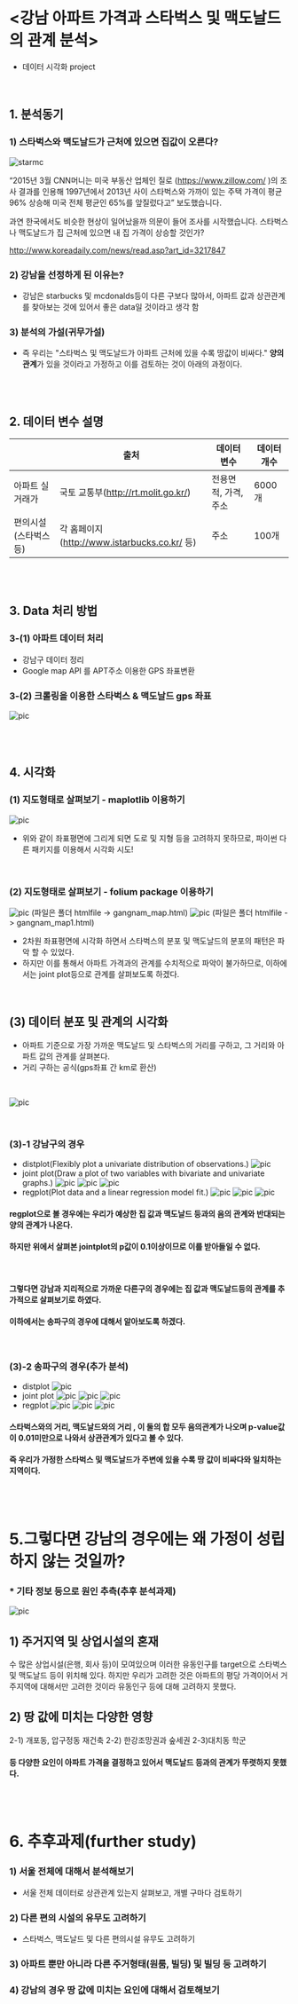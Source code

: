 
# <강남 아파트 가격과 스타벅스 및 맥도날드의 관계 분석> 
- 데이터 시각화 project
<br />

## 1. 분석동기 
### 1) 스타벅스와 맥도날드가 근처에 있으면 집값이 오른다? 
![starmc](https://github.com/gogoj5896/1_teamproject/blob/master/image%20file/starmc.jpg?raw=true)

“2015년 3월 CNN머니는  미국 부동산 업체인 질로 (https://www.zillow.com/ )의 조사 결과를 인용해 1997년에서 2013년 사이 스타벅스와 가까이 있는 주택 가격이 평균 96% 상승해 미국 전체 평균인 65%를 앞질렀다고” 보도했습니다. 

 과연 한국에서도 비슷한 현상이 일어났을까 의문이 들어 조사를 시작했습니다.  스타벅스나 맥도날드가 집 근처에 있으면 내 집 가격이 상승할 것인가? 
 
http://www.koreadaily.com/news/read.asp?art_id=3217847

### 2) 강남을 선정하게 된 이유는?
- 강남은 starbucks 및 mcdonalds등이 다른 구보다 많아서,  아파트 값과 상관관계를 찾아보는 것에 있어서 좋은 data일 것이라고 생각 함 

### 3) 분석의 가설(귀무가설)
 -  즉 우리는 "스타벅스 및 맥도날드가 아파트 근처에 있을 수록 땅값이 비싸다."   **양의 관계**가 있을 것이라고 가정하고 이를 검토하는 것이 아래의 과정이다.
<br />
<br />

##  2. 데이터 변수 설명 

|  | 출처 |  데이터 변수  | 데이터 개수 |
|-----------------------|----------------------------------------------|----------------------|-------------|
| 아파트 실거래가 | 국토 교통부(http://rt.molit.go.kr/) | 전용면적, 가격, 주소 | 6000개 |
| 편의시설(스타벅스 등) | 각 홈페이지(http://www.istarbucks.co.kr/ 등) | 주소 | 100개 |

<br />
<br />


## 3. Data 처리 방법 

### 3-(1) 아파트 데이터 처리 
* 강남구 데이터 정리
* Google map API 를 APT주소 이용한 GPS 좌표변환

### 3-(2) 크롤링을 이용한 스타벅스 & 맥도날드 gps 좌표
![pic](https://github.com/gogoj5896/1_teamproject/blob/master/image%20file/crawl.png?raw=true)

<br />
<br />



## 4. 시각화 

### (1) 지도형태로 살펴보기 - maplotlib 이용하기
![pic](https://github.com/gogoj5896/1_teamproject/blob/master/image%20file/fish.png?raw=true)
- 위와 같이 좌표평면에 그리게 되면 도로 및 지형 등을 고려하지 못하므로, 파이썬 다른 패키지를 이용해서 시각화 시도!
<br />

### (2) 지도형태로 살펴보기 - folium package 이용하기
![pic](https://github.com/gogoj5896/1_teamproject/blob/master/image%20file/gangnam_2.png?raw=true)
(파일은 폴더 htmlfile -> gangnam_map.html)
![pic](https://github.com/gogoj5896/1_teamproject/blob/master/image%20file/gangnam_3.png?raw=true)
(파일은 폴더 htmlfile -> gangnam_map1.html)

- 2차원 좌표평면에 시각화 하면서 스타벅스의 분포 및 맥도날드의 분포의 패턴은 파악 할 수 있었다.
- 하지만 이를 통해서 아파트 가격과의 관계를 수치적으로 파악이 불가하므로, 이하에서는 joint plot등으로 관계를 살펴보도록 하겠다.
<br />

## (3) 데이터 분포 및 관계의 시각화
- 아파트 기준으로 가장 가까운 맥도날드 및 스타벅스의 거리를 구하고, 그 거리와 아파트 값의 관계를 살펴본다.
- 거리 구하는 공식(gps좌표 간 km로 환산)
<br />

![pic](https://github.com/gogoj5896/1_teamproject/blob/master/image%20file/gps_form.png?raw=true)

<br />

### (3)-1 강남구의 경우
- distplot(Flexibly plot a univariate distribution of observations.)
![pic](https://github.com/gogoj5896/1_teamproject/blob/master/image%20file/distplot.png?raw=true)
- joint plot(Draw a plot of two variables with bivariate and univariate graphs.)
![pic](https://github.com/gogoj5896/1_teamproject/blob/master/image%20file/7.png?raw=true)
![pic](https://github.com/gogoj5896/1_teamproject/blob/master/image%20file/8.png?raw=true)
![pic](https://github.com/gogoj5896/1_teamproject/blob/master/image%20file/9.png?raw=true)
- regplot(Plot data and a linear regression model fit.)
![pic](https://github.com/gogoj5896/1_teamproject/blob/master/image%20file/10.png?raw=true)
![pic](https://github.com/gogoj5896/1_teamproject/blob/master/image%20file/11.png?raw=true)
![pic](https://github.com/gogoj5896/1_teamproject/blob/master/image%20file/12.png?raw=true)
#### regplot으로 볼 경우에는 우리가 예상한 집 값과 맥도날드 등과의 음의 관계와 반대되는 양의 관계가 나온다. 
#### 하지만 위에서 살펴본 jointplot의 p값이 0.1이상이므로 이를 받아들일 수 없다.

<br />

#### 그렇다면 강남과 지리적으로 가까운 다른구의 경우에는 집 값과 맥도날드등의 관계를 추가적으로 살펴보기로 하였다.
#### 이하에서는 송파구의 경우에 대해서 알아보도록 하겠다.

<br />

### (3)-2 송파구의 경우(추가 분석)
- distplot
![pic](https://github.com/gogoj5896/1_teamproject/blob/master/image%20file/distplot_2.png?raw=true)
- joint plot
![pic](https://github.com/gogoj5896/1_teamproject/blob/master/image%20file/1.png?raw=true)
![pic](https://github.com/gogoj5896/1_teamproject/blob/master/image%20file/2.png?raw=true)
![pic](https://github.com/gogoj5896/1_teamproject/blob/master/image%20file/3.png?raw=true)
- regplot
![pic](https://github.com/gogoj5896/1_teamproject/blob/master/image%20file/4.png?raw=true)
![pic](https://github.com/gogoj5896/1_teamproject/blob/master/image%20file/5.png?raw=true)
![pic](https://github.com/gogoj5896/1_teamproject/blob/master/image%20file/6.png?raw=true)
#### 스타벅스와의 거리, 맥도날드와의 거리 , 이 둘의 합 모두 음의관계가 나오며 p-value값이 0.01미만으로 나와서 상관관계가 있다고 볼 수 있다.
#### 즉 우리가 가정한 스타벅스 및 맥도날드가 주변에 있을 수록 땅 값이 비싸다와 일치하는 지역이다.
<br />
<br />

# 5.그렇다면 강남의 경우에는 왜 가정이 성립하지 않는 것일까?
### * 기타 정보 등으로 원인 추측(추후 분석과제)
![pic](https://github.com/gogoj5896/1_teamproject/blob/master/image%20file/after.png?raw=true)
## 1) 주거지역 및 상업시설의 혼재
수 많은 상업시설(은행, 회사 등)이 모여있으며 이러한 유동인구를 target으로 스타벅스 및 맥도날드 등이 위치해 있다.
하지만 우리가 고려한 것은 아파트의 평당 가격이어서 거주지역에 대해서만 고려한 것이라 유동인구 등에 대해 고려하지 못했다.
## 2) 땅 값에 미치는 다양한 영향
2-1) 개포동, 압구정동 재건축
2-2) 한강조망권과 숲세권
2-3)대치동 학군

#### 등 다양한 요인이 아파트 가격을 결정하고 있어서 맥도날드 등과의 관계가 뚜렷하지 못했다.
<br />
<br />

# 6. 추후과제(further study)
###  1) 서울 전체에 대해서 분석해보기
- 서울 전체 데이터로 상관관계 있는지 살펴보고, 개별 구마다 검토하기
###  2) 다른 편의 시설의 유무도 고려하기 
 - 스타벅스, 맥도날드 및 다른 편의시설 유무도 고려하기
 ### 3) 아파트 뿐만 아니라 다른 주거형태(원룸, 빌딩) 및 빌딩 등 고려하기
 ### 4) 강남의 경우 땅 값에 미치는 요인에 대해서 검토해보기

